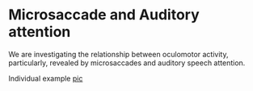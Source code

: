 # Microsaccade and Auditory attention

We are investigating the relationship between oculomotor activity, particularly, revealed by microsaccades and auditory speech attention.

Individual example
[pic](images/ms_aud_1.png "individual result")
